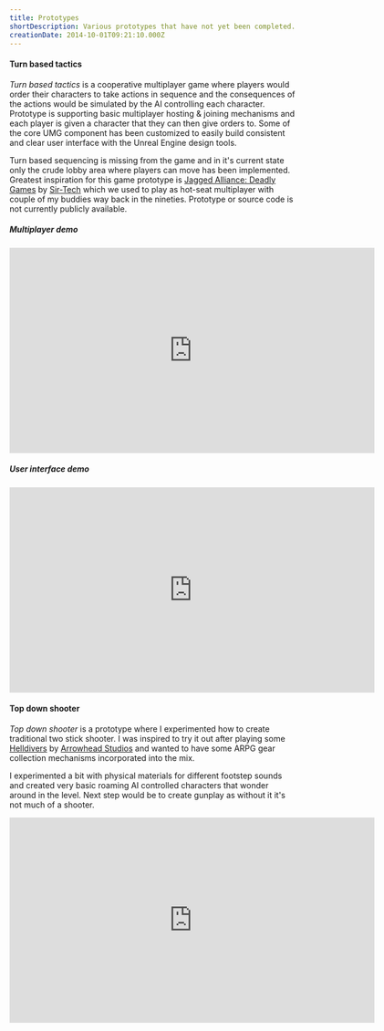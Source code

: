 ```yaml
---
title: Prototypes
shortDescription: Various prototypes that have not yet been completed.
creationDate: 2014-10-01T09:21:10.000Z
---
```

#### Turn based tactics
_Turn based tactics_ is a cooperative multiplayer game where players would order their characters to take actions in sequence and the consequences of the actions would be simulated by the AI controlling each character. Prototype is supporting basic multiplayer hosting & joining mechanisms and each player is given a character that they can then give orders to. Some of the core UMG component has been customized to easily build consistent and clear user interface with the Unreal Engine design tools.

Turn based sequencing is missing from the game and in it's current state only the crude lobby area where players can move has been implemented. Greatest inspiration for this game prototype is [Jagged Alliance: Deadly Games](https://en.wikipedia.org/wiki/Jagged_Alliance:_Deadly_Games) by [Sir-Tech](https://en.wikipedia.org/wiki/Sir-Tech) which we used to play as hot-seat multiplayer with couple of my buddies way back in the nineties. Prototype or source code is not currently publicly available.

##### Multiplayer demo
<iframe id="ytplayer" type="text/html" width="640" height="360"
src="https://www.youtube.com/embed/eUIp6hXtqXY?disablekb=1&fs=0&modestbranding=1&iv_load_policy=3"
frameborder="0" allowfullscreen></iframe>

##### User interface demo
<iframe id="ytplayer" type="text/html" width="640" height="360"
src="https://www.youtube.com/embed/dJJP_HGybss?disablekb=1&fs=0&modestbranding=1&iv_load_policy=3"
frameborder="0" allowfullscreen></iframe>

#### Top down shooter
_Top down shooter_ is a prototype where I experimented how to create traditional two stick shooter. I was inspired to try it out after playing some [Helldivers](https://en.wikipedia.org/wiki/Helldivers) by [Arrowhead Studios](https://www.arrowheadgamestudios.com/) and wanted to have some ARPG gear collection mechanisms incorporated into the mix.

I experimented a bit with physical materials for different footstep sounds and created very basic roaming AI controlled characters that wonder around in the level. Next step would be to create gunplay as without it it's not much of a shooter.
<iframe id="ytplayer" type="text/html" width="640" height="360"
src="https://www.youtube.com/embed/_EkypEjkH8Y?disablekb=1&fs=0&modestbranding=1&iv_load_policy=3"
frameborder="0" allowfullscreen></iframe>